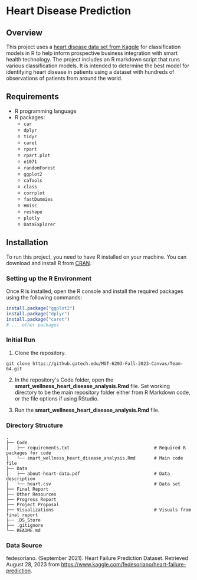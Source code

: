 # Heart Disease Prediction
 
## Overview
This project uses a [heart disease data set from Kaggle](https://www.kaggle.com/fedesoriano/heart-failure-prediction) for classification models in R to help inform prospective business integration with smart health technology. The project includes an R markdown script that runs various classification models. It is intended to determine the best model for identifying heart disease in patients using a dataset with hundreds of observations of patients from around the world.

## Requirements
- R programming language
- R packages: 
  - `car`
  - `dplyr`
  - `tidyr`
  - `caret`
  - `rpart`
  - `rpart.plot`
  - `e1071`
  - `randomForest`
  - `ggplot2`
  - `caTools`
  - `class`
  - `corrplot`
  - `fastDummies`
  - `Hmisc`
  - `reshape`
  - `plotly`
  - `DataExplorer`

## Installation
To run this project, you need to have R installed on your machine. You can download and install R from [CRAN](https://cran.r-project.org/).

### Setting up the R Environment
Once R is installed, open the R console and install the required packages using the following commands:

```R
install.package("ggplot2")
install.package("dplyr")
install.package("caret")
# ... other packages
```

### Initial Run
1. Clone the repository.
```
git clone https://github.gatech.edu/MGT-6203-Fall-2023-Canvas/Team-64.git
```

2. In the repository's Code folder, open the **smart_wellness_heart_disease_analysis.Rmd** file. Set working directory to be the main repository folder either from R Markdown code, or the file options if using RStudio.

3. Run the **smart_wellness_heart_disease_analysis.Rmd** file.

### Directory Structure
```
.
├── Code
│   ├── requirements.txt                                # Required R packages for code
│   └── smart_wellness_heart_disease_analysis.Rmd       # Main code file
├── Data
│   ├── about-heart-data.pdf                            # Data description
│   └── heart.csv                                       # Data set
├── Final Report
├── Other Resources
├── Progress Report
├── Project Proposal
├── Visualizations                                      # Visuals from final report
├── .DS_Store
├── .gitignore
└── README.md
```

### Data Source
fedesoriano. (September 2021). Heart Failure Prediction Dataset. Retrieved August 28, 2023 from https://www.kaggle.com/fedesoriano/heart-failure-prediction.  
